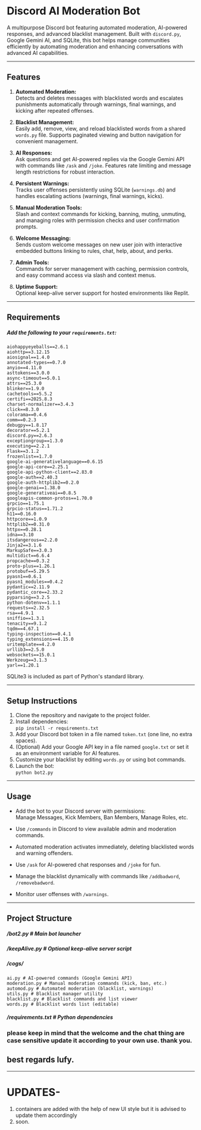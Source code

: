 # Discord AI Moderation Bot

A multipurpose Discord bot featuring automated moderation, AI-powered responses, and advanced blacklist management. Built with `discord.py`, Google Gemini AI, and SQLite, this bot helps manage communities efficiently by automating moderation and enhancing conversations with advanced AI capabilities.

---

## Features

1. **Automated Moderation:**  
   Detects and deletes messages with blacklisted words and escalates punishments automatically through warnings, final warnings, and kicking after repeated offenses.

2. **Blacklist Management:**  
   Easily add, remove, view, and reload blacklisted words from a shared `words.py` file. Supports paginated viewing and button navigation for convenient management.

3. **AI Responses:**  
   Ask questions and get AI-powered replies via the Google Gemini API with commands like `/ask` and `/joke`. Features rate limiting and message length restrictions for robust interaction.

4. **Persistent Warnings:**  
   Tracks user offenses persistently using SQLite (`warnings.db`) and handles escalating actions (warnings, final warnings, kicks).

5. **Manual Moderation Tools:**  
   Slash and context commands for kicking, banning, muting, unmuting, and managing roles with permission checks and user confirmation prompts.

6. **Welcome Messaging:**  
   Sends custom welcome messages on new user join with interactive embedded buttons linking to rules, chat, help, about, and perks.

7. **Admin Tools:**  
   Commands for server management with caching, permission controls, and easy command access via slash and context menus.

8. **Uptime Support:**  
   Optional keep-alive server support for hosted environments like Replit.

---

## Requirements

##### Add the following to your `requirements.txt`:
    aiohappyeyeballs==2.6.1
    aiohttp==3.12.15
    aiosignal==1.4.0
    annotated-types==0.7.0
    anyio==4.11.0
    asttokens==3.0.0
    async-timeout==5.0.1
    attrs==25.3.0
    blinker==1.9.0
    cachetools==5.5.2
    certifi==2025.8.3
    charset-normalizer==3.4.3
    click==8.3.0
    colorama==0.4.6
    comm==0.2.3
    debugpy==1.8.17
    decorator==5.2.1
    discord.py==2.6.3
    exceptiongroup==1.3.0
    executing==2.2.1
    Flask==3.1.2
    frozenlist==1.7.0
    google-ai-generativelanguage==0.6.15
    google-api-core==2.25.1
    google-api-python-client==2.83.0
    google-auth==2.40.3
    google-auth-httplib2==0.2.0
    google-genai==1.38.0
    google-generativeai==0.8.5
    googleapis-common-protos==1.70.0
    grpcio==1.75.1
    grpcio-status==1.71.2
    h11==0.16.0
    httpcore==1.0.9
    httplib2==0.31.0
    httpx==0.28.1
    idna==3.10
    itsdangerous==2.2.0
    Jinja2==3.1.6
    MarkupSafe==3.0.3
    multidict==6.6.4
    propcache==0.3.2
    proto-plus==1.26.1
    protobuf==5.29.5
    pyasn1==0.6.1
    pyasn1_modules==0.4.2
    pydantic==2.11.9
    pydantic_core==2.33.2
    pyparsing==3.2.5
    python-dotenv==1.1.1
    requests==2.32.5
    rsa==4.9.1
    sniffio==1.3.1
    tenacity==9.1.2
    tqdm==4.67.1
    typing-inspection==0.4.1
    typing_extensions==4.15.0
    uritemplate==4.2.0
    urllib3==2.5.0
    websockets==15.0.1
    Werkzeug==3.1.3
    yarl==1.20.1


SQLite3 is included as part of Python's standard library.

---

## Setup Instructions

1. Clone the repository and navigate to the project folder.
2. Install dependencies:  
   `pip install -r requirements.txt`
3. Add your Discord bot token in a file named `token.txt` (one line, no extra spaces).
4. (Optional) Add your Google API key in a file named `google.txt` or set it as an environment variable for AI features.
5. Customize your blacklist by editing `words.py` or using bot commands.
6. Launch the bot:  
   `python bot2.py`

---

## Usage

- Add the bot to your Discord server with permissions:  
  Manage Messages, Kick Members, Ban Members, Manage Roles, etc.
  
- Use `/commands` in Discord to view available admin and moderation commands.
  
- Automated moderation activates immediately, deleting blacklisted words and warning offenders.

- Use `/ask` for AI-powered chat responses and `/joke` for fun.

- Manage the blacklist dynamically with commands like `/addbadword`, `/removebadword`.

- Monitor user offenses with `/warnings`.

---

## Project Structure

##### /bot2.py # Main bot launcher
##### /keepAlive.py # Optional keep-alive server script
##### /cogs/
    ai.py # AI-powered commands (Google Gemini API)
    moderation.py # Manual moderation commands (kick, ban, etc.)
    automod.py # Automated moderation (blacklist, warnings)
    utils.py # Blacklist manager utility
    blacklist.py # Blacklist commands and list viewer
    words.py # Blacklist words list (editable)
##### /requirements.txt # Python dependencies


### please keep in mind that the welcome and the chat thing are case sensitive update it according to your own use. thank you.

## best regards lufy.
---

# UPDATES-
1. containers are added with the help of new UI style but it is advised to update them accordingly
2. soon.
